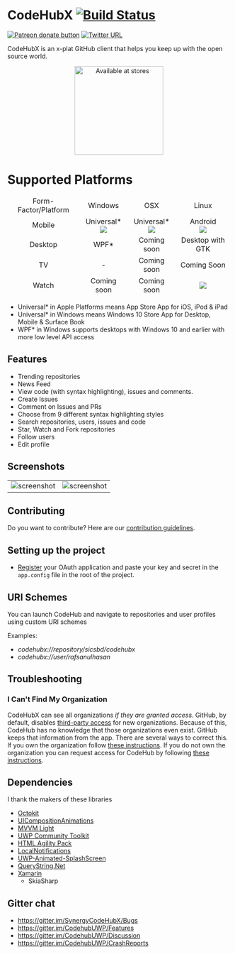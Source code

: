 # CodeHubX [![Build Status](https://dev.azure.com/sicstechgithub/CodeHubX/_apis/build/status/Build)](https://dev.azure.com/sicstechgithub/CodeHubX/_build/latest?definitionId=2)
<span class="badge-patreon"><a href="https://www.patreon.com/aalok05" title="Donate to this project using Patreon"><img src="https://img.shields.io/badge/patreon-donate-yellow.svg" alt="Patreon donate button" /></a></span>
[![Twitter URL](https://img.shields.io/badge/tweet-%40rafsanulhasan-blue.svg?style=social&style=flat-square)](https://twitter.com/rafsanulhasan)

CodeHubX is an x-plat GitHub client that helps you keep up with the open source world.

<p align="center">
    <a href="https://www.microsoft.com/store/apps/9nblggh52tbd?ocid=badge"><img src="https://www.github.com/sics/codehubx/tree/dev/Codehubx/assets/images/unified storelogo.jpg" alt="Available at stores" width='200' /></a>
</p>

# Supported Platforms

<table style='text-align:center'>
    <thead>
        <tr>
            <td>Form-Factor/Platform</td>
            <td>Windows</td>
            <td>OSX</td>
            <td>Linux</td>
        </tr>
    <thead>
    <tr>
        <td>Mobile</td>
        <td>Universal*<br/><img src='https://dev.azure.com/sicstechgithub/CodeHubX/_apis/build/status/CodeHubX-Universal%20Windows%20Platform-CI'/></td>
        <td>Universal*<br/><img src='https://build.appcenter.ms/v0.1/apps/95af53c2-f347-483c-95a0-1f9c33fdb89d/branches/dev/badge'/></td>
        <td>Android<br/><img src='https://build.appcenter.ms/v0.1/apps/7965f46a-842c-4cce-b0bc-4ba627837cc4/branches/dev/badge'/></td></td>
    </tr>
    <tr>
        <td>Desktop</td>
        <td>WPF*</td>
        <td>Coming soon</td>
        <td>Desktop with GTK</td>
    </tr>
    <tr>
        <td>TV</td>
        <td>-</td>
        <td>Coming soon</td>
        <td>Coming Soon</td>
    </tr>
    <tr>
        <td>Watch</td>
        <td>Coming soon</td>
        <td>Coming soon</td>
        <td><img src='https://build.appcenter.ms/v0.1/apps/b2b123d2-65a1-4e0e-af48-6252bd4d335f/branches/dev/badge'/></td>
    </tr>
</table>

* Universal* in Apple Platforms means App Store App for iOS, iPod & iPad
* Universal* in Windows means Windows 10 Store App for Desktop, Mobile & Surface Book
* WPF* in Windows supports desktops with Windows 10 and earlier with more low level API access

## Features
* Trending repositories
* News Feed
* View code (with syntax highlighting), issues and comments.
* Create Issues
* Comment on Issues and PRs
* Choose from 9 different syntax highlighting styles
* Search repositories, users, issues and code
* Star, Watch and Fork repositories
* Follow users
* Edit profile

## Screenshots

|               |                   |
|:-------------:| :----------------:|
| ![screenshot](https://raw.githubusercontent.com/sicsbd/CodeHubX/dev/ScreenShots/repoView.PNG)  | ![screenshot](https://raw.githubusercontent.com/sicsbd/CodeHubX/dev/ScreenShots/trending.PNG) |


## Contributing
Do you want to contribute? Here are our [contribution guidelines](https://github.com/sicsbd/CodeHubX/blob/master/CONTRIBUTING.md).

## Setting up the project
* [Register](https://github.com/settings/developers) your OAuth application and paste your key and secret in the `app.config` file in the root of the project.

## URI Schemes
You can launch CodeHub and navigate to repositories and user profiles using custom URI schemes

Examples:
- _codehubx://repository/sicsbd/codehubx_
- _codehubx://user/rafsanulhasan_

## Troubleshooting

### I Can't Find My Organization

CodeHubX can see all organizations *if they are granted access*. GitHub, by default, disables [third-party access](https://help.github.com/articles/about-third-party-application-restrictions/) for new organizations. Because of this, CodeHub has no knowledge that those organizations even exist. GitHub keeps that information from the app. There are several ways to correct this. If you own the organization follow [these instructions](https://help.github.com/articles/enabling-third-party-application-restrictions-for-your-organization/). If you do not own the organization you can request access for CodeHub by following [these instructions](https://help.github.com/articles/requesting-organization-approval-for-third-party-applications/).

## Dependencies
I thank the makers of these libraries
* [Octokit](https://github.com/octokit/octokit.net)
* [UICompositionAnimations](https://github.com/Sergio0694/UICompositionAnimations)
* [MVVM Light](https://www.nuget.org/packages/MvvmLightLibs/)
* [UWP Community Toolkit](https://github.com/Microsoft/UWPCommunityToolkit)
* [HTML Agility Pack](https://www.nuget.org/packages/HtmlAgilityPack)
* [LocalNotifications](https://github.com/RavinduL/LocalNotifications)
* [UWP-Animated-SplashScreen](https://github.com/XamlBrewer/UWP-Animated-SplashScreen)
* [QueryString.Net](https://www.github.com/WindowsNotifications/QueryString.Net)
* [Xamarin](https://visualstudio.microsoft.com/xamarin/)
  - SkiaSharp   

## Gitter chat
* https://gitter.im/SynergyCodeHubX/Bugs
* https://gitter.im/CodehubUWP/Features
* https://gitter.im/CodehubUWP/Discussion
* https://gitter.im/CodehubUWP/CrashReports
